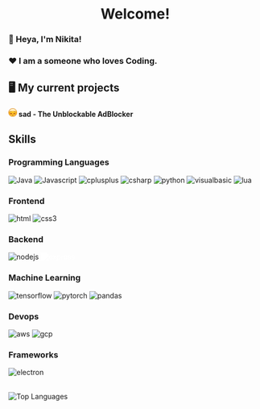 <link rel="stylesheet" type='text/css' href="https://cdn.jsdelivr.net/gh/devicons/devicon@latest/devicon.min.css"/>
<h1 align="center">Welcome!</h3>

<h3>👋 Heya, I'm Nikita!</h3>
<h3>❤️ I am a someone who loves Coding.</h3>

<h2>🖥️ My current projects</h3>

<h4><img alt="sad" width="17" src="images/sad.png"/> sad - The Unblockable AdBlocker</h4>

<h2>Skills</h2>

<h3>Programming Languages</h3>

<p align="left">
<img alt="Java" width=40 src="https://cdn.jsdelivr.net/gh/devicons/devicon@latest/icons/java/java-original.svg"/>
<img alt="Javascript" width=40  src="https://cdn.jsdelivr.net/gh/devicons/devicon@latest/icons/javascript/javascript-original.svg"/>
<img alt="cplusplus" width=40 src="https://cdn.jsdelivr.net/gh/devicons/devicon@latest/icons/cplusplus/cplusplus-original.svg"/>
<img alt="csharp" width=40 src="https://cdn.jsdelivr.net/gh/devicons/devicon@latest/icons/csharp/csharp-original.svg"/>
<img  alt="python" width=40 src="https://cdn.jsdelivr.net/gh/devicons/devicon@latest/icons/python/python-original.svg"/>
<img alt="visualbasic" width=40 src="https://cdn.jsdelivr.net/gh/devicons/devicon@latest/icons/visualbasic/visualbasic-original.svg"/>
<img alt="lua" width=40 src="https://cdn.jsdelivr.net/gh/devicons/devicon@latest/icons/lua/lua-original.svg"/>
          
</p>
<h3>Frontend</h3>
<p align="left">
<img alt="html" width=40 src="https://cdn.jsdelivr.net/gh/devicons/devicon@latest/icons/html5/html5-original.svg"/>
<img alt="css3" width=40 src="https://cdn.jsdelivr.net/gh/devicons/devicon@latest/icons/css3/css3-original.svg"/>
</p>

<h3>Backend</h3>
<p align="left">
<img alt="nodejs" width=40 src="https://cdn.jsdelivr.net/gh/devicons/devicon@latest/icons/nodejs/nodejs-original.svg"/>
<img alt="express" width="40" src="https://cdn.jsdelivr.net/gh/devicons/devicon@latest/icons/express/express-original.svg" style="filter: brightness(0) invert(1);">
</p>

<h3>Machine Learning</h3>
<p align="left">
<img alt="tensorflow" width=40 src="https://cdn.jsdelivr.net/gh/devicons/devicon@latest/icons/tensorflow/tensorflow-original.svg"/>
<img alt="pytorch" width=40 src="https://cdn.jsdelivr.net/gh/devicons/devicon@latest/icons/pytorch/pytorch-original.svg"/>
<img alt="pandas" width=40 src="https://cdn.jsdelivr.net/gh/devicons/devicon@latest/icons/pandas/pandas-original.svg"/>
</p>

<h3>Devops</h3>
<p align="left">
<img alt="aws" width=40 src="https://cdn.jsdelivr.net/gh/devicons/devicon@latest/icons/amazonwebservices/amazonwebservices-original-wordmark.svg"/>
<img alt="gcp" width=40 src="https://cdn.jsdelivr.net/gh/devicons/devicon@latest/icons/googlecloud/googlecloud-original.svg" />
</p>

<h3>Frameworks</h3>
<p align="left">
<img alt="electron" width=40 src="https://cdn.jsdelivr.net/gh/devicons/devicon@latest/icons/electron/electron-original.svg" />
</p>

<br>

<img src="https://github-readme-stats.vercel.app/api/top-langs/?username=Nikityyy" alt="Top Languages">
